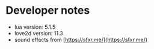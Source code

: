 # Developer notes

- lua version: 5.1.5
- love2d version: 11.3
- sound effects from [https://sfxr.me/](https://sfxr.me/)
